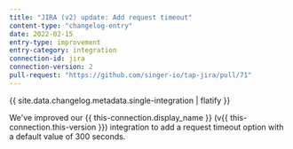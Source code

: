 ```yaml
---
title: "JIRA (v2) update: Add request timeout"
content-type: "changelog-entry"
date: 2022-02-15
entry-type: improvement
entry-category: integration
connection-id: jira
connection-version: 2
pull-request: "https://github.com/singer-io/tap-jira/pull/71"
---
```

{{ site.data.changelog.metadata.single-integration | flatify }}

We've improved our {{ this-connection.display_name }} (v{{ this-connection.this-version }}) integration to add a request timeout option with a default value of 300 seconds.